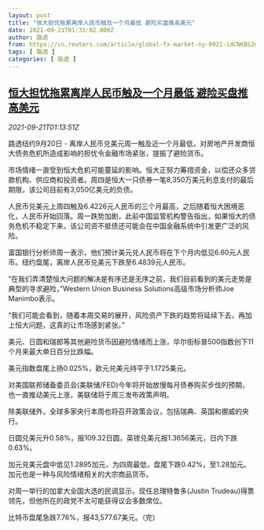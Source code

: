 ```yaml
---
layout: post
title: "恒大担忧拖累离岸人民币触及一个月最低 避险买盘推高美元"
date: 2021-09-21T01:31:02.000Z
author: 路透
from: https://cn.reuters.com/article/global-fx-market-ny-0921-idCNKBS2GH01Z
tags: [ 路透 ]
categories: [ 路透 ]
---
```

<!--1632187862000-->
[恒大担忧拖累离岸人民币触及一个月最低 避险买盘推高美元](https://cn.reuters.com/article/global-fx-market-ny-0921-idCNKBS2GH01Z)
------

<div>
<div><i>2021-09-21T01:13:51Z</i></div><p>路透纽约9月20日 - 离岸人民币兑美元周一触及近一个月最低，对房地产开发商恒大债务危机所造成影响的担忧令金融市场紧张，提振了避险货币。</p><p>市场情绪一直受到恒大危机可能蔓延的影响。恒大正努力筹措资金，以偿还众多贷款机构、供应商和投资者。周四是恒大一只债券一笔8,350万美元利息支付的最后期限，该公司目前有3,050亿美元的负债。</p><p>人民币兑美元上周四触及6.4226元人民币的三个月最高，之后随着恒大困境恶化，人民币开始回落。周一跌势加剧，此前中国监管机构警告指出，如果恒大的债务危机不稳定下来，该公司资不抵债还可能会在中国金融系统中引发更广泛的风险。</p><p>富国银行分析师周一表示，他们预计美元兑人民币将在下个月内低见6.60元人民币。纽约盘尾，离岸人民币兑美元下跌至6.4839元人民币。</p><p>“在我们弄清楚恒大问题的解决是有序还是无序之前，我们目前看到的美元走势是典型的寻求避险，”Western Union Business Solutions高级市场分析师Joe Manimbo表示。</p><p>“我们可能会看到，随着本周交易的展开，风险资产下跌的趋势将延续下去，再加上恒大问题，这真的让市场感到紧张。”</p><p>美元、日圆和瑞郎等其他避险货币因避险情绪而上涨，华尔街标普500指数创下11个月来最大单日百分比跌幅。</p><p>美元指数盘尾上扬0.025%，欧元兑美元持平于1.1725美元。</p><p>对美国联邦储备委员会(美联储/FED)今年将开始放慢每月债券购买步伐的预期，也一直推动美元上涨，美联储将于周三发布政策声明。</p><p>除美联储外，全球多家央行本周也将召开政策会议，包括瑞典、英国和挪威的央行。</p><p>日圆兑美元升0.58%，报109.32日圆，英镑兑美元报1.3656美元，日内下跌0.63%。</p><p>加元兑美元盘中低见1.2895加元，为四周最低，盘尾下跌0.42%，至1.28加元。加元也是一种与风险情绪相关的大宗商品货币。</p><p>对周一举行的加拿大全国大选的民调显示，现任总理特鲁多(Justin Trudeau)得票领先，但他所在的政党不太可能获得议会多数席位。</p><p>比特币盘尾急跌7.76%，报43,577.67美元。（完）</p>
</div>
